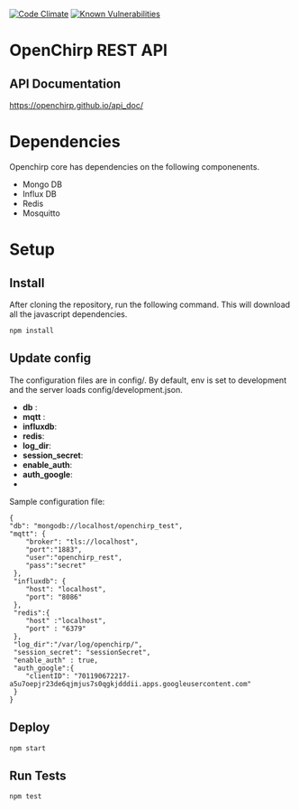 <!--[![Build Status](https://travis-ci.org/OpenChirp/openchirp_rest.svg?branch=master)](https://travis-ci.org/OpenChirp/openchirp_rest)-->
[![Code Climate](https://codeclimate.com/github/OpenChirp/openchirp_rest/badges/gpa.svg)](https://codeclimate.com/github/OpenChirp/openchirp_rest)
[![Known Vulnerabilities](https://snyk.io/test/github/openchirp/openchirp_rest/badge.svg)](https://snyk.io/test/github/openchirp/openchirp_rest)
# OpenChirp REST API

## API Documentation
https://openchirp.github.io/api_doc/

# Dependencies
Openchirp core has dependencies on the following componenents.
* Mongo DB
* Influx DB
* Redis
* Mosquitto

# Setup

## Install
After cloning the repository, run the following command. This will download all the javascript dependencies.
```
npm install
```

## Update config
The configuration files are in config/. By default, env is set to development and the server loads config/development.json. 
* **db** :
* **mqtt** :
* **influxdb**:
* **redis**:
* **log_dir**:
* **session_secret**:
* **enable_auth**:
* **auth_google**:
* 
Sample configuration file:

```
{
"db": "mongodb://localhost/openchirp_test",
"mqtt": {
    "broker": "tls://localhost",
    "port":"1883",
    "user":"openchirp_rest",
    "pass":"secret"
 },
 "influxdb": {
    "host": "localhost",
    "port": "8086"
 },
 "redis":{
    "host" :"localhost",
    "port" : "6379"
 },
 "log_dir":"/var/log/openchirp/",
 "session_secret": "sessionSecret",
 "enable_auth" : true, 
 "auth_google":{
    "clientID": "701190672217-a5u7oepjr23de6qjmjus7s0qgkjdddii.apps.googleusercontent.com"
 }
}
```

## Deploy
```
npm start
```

## Run Tests
```
npm test
```
